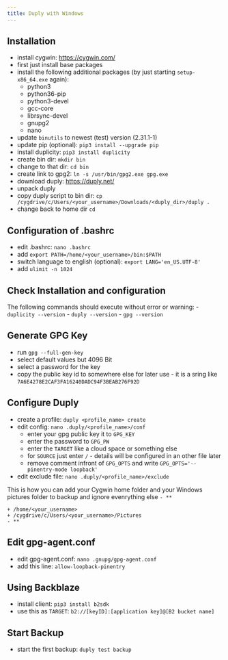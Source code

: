 ```yaml
---
title: Duply with Windows
---
```


## Installation
  - install cygwin: <https://cygwin.com/>
  - first just install base packages
  - install the following additional packages (by just starting
    `setup-x86_64.exe` again):
      - python3
      - python36-pip
      - python3-devel
      - gcc-core
      - librsync-devel
      - gnupg2
      - nano
  - update `binutils` to newest (test) version (2.31.1-1)
  - update pip (optional): `pip3 install --upgrade pip`
  - install duplicity: `pip3 install duplicity`
  - create bin dir: `mkdir bin`
  - change to that dir: `cd bin`
  - create link to gpg2: `ln -s /usr/bin/gpg2.exe gpg.exe`
  - download duply: <https://duply.net/>
  - unpack duply
  - copy duply script to bin dir: `cp
    /cygdrive/c/Users/<your_username>/Downloads/<duply_dir>/duply .`
  - change back to home dir `cd`

## Configuration of .bashrc
  - edit .bashrc: `nano .bashrc`
  - add `export PATH=/home/<your_username>/bin:$PATH`
  - switch language to english (optional): `export LANG='en_US.UTF-8'`
  - add `ulimit -n 1024`

## Check Installation and configuration
The following commands should execute without error or warning: -
`duplicity --version` - `duply --version` - `gpg --version`

## Generate GPG Key
  - run `gpg --full-gen-key`
  - select default values but 4096 Bit
  - select a password for the key
  - copy the public key id to somewhere else for later use - it is a
    sring like `7A6E4278E2CAF3FA16240DADC94F3BEAB276F92D`

## Configure Duply
  - create a profile: `duply <profile_name> create`
  - edit config: `nano .duply/<profile_name>/conf`
      - enter your gpg public key it to `GPG_KEY`
      - enter the password to `GPG_PW`
      - enter the `TARGET` like a cloud space or something else
      - for `SOURCE` just enter `/` - details will be configured in an
        other file later
      - remove comment infront of `GPG_OPTS` and write
        `GPG_OPTS='--pinentry-mode loopback'`
  - edit exclude file: `nano .duply/<profile_name>/exclude`

This is how you can add your Cygwin home folder and your Windows
pictures folder to backup and ignore evenrything else `- **`

    + /home/<your_username>
    + /cygdrive/c/Users/<your_username>/Pictures
    - **

## Edit gpg-agent.conf
  - edit gpg-agent.conf: `nano .gnupg/gpg-agent.conf`
  - add this line: `allow-loopback-pinentry`

## Using Backblaze
  - install client: `pip3 install b2sdk`
  - use this as `TARGET`: `b2://[keyID]:[application key]@[B2 bucket
    name]`

## Start Backup
  - start the first backup: `duply test backup`
